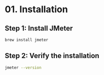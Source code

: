 # 01. Installation

## Step 1: Install JMeter

```sh
brew install jmeter
```

## Step 2: Verify the installation

```sh
jmeter --version
```
